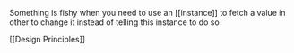 Something is fishy when you need to use an [[instance]] to fetch a value in other to change it instead of telling this instance to do so

[[Design Principles]]